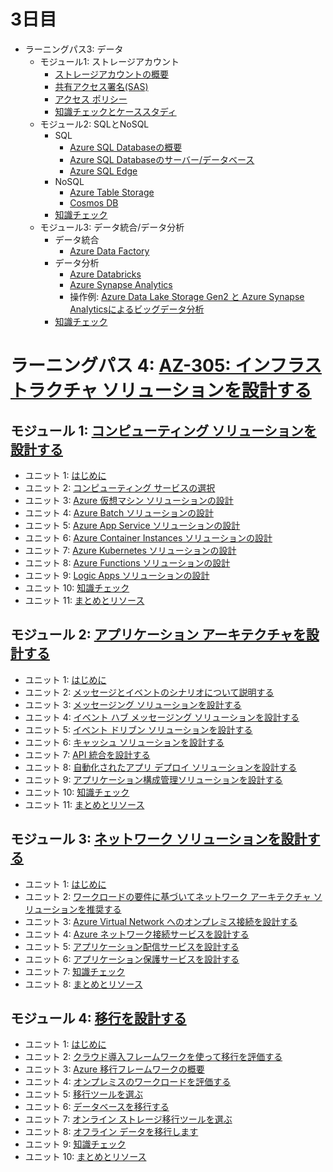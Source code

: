 
# 3日目

- ラーニングパス3: データ
  - モジュール1: ストレージアカウント
    - [ストレージアカウントの概要](../AZ-303/mod06-01-storage-account.md)
    - [共有アクセス署名(SAS)](sas.md)
    - [アクセス ポリシー](blob-container-access-policy.md)
    - [知識チェックとケーススタディ](day2-lp3-m1-check.md)
  - モジュール2: SQLとNoSQL
    - SQL
      - [Azure SQL Databaseの概要](../AZ-304/mod06-03-azure-sql.md)
      - [Azure SQL Databaseのサーバー/データベース](../AZ-303/mod08-01-sqldb.md)
      - [Azure SQL Edge](sql-edge.md)
    - NoSQL
      - [Azure Table Storage](../AZ-104/mod07-07-table.md)
      - [Cosmos DB](../AZ-303/mod07-02-cosmosdb.md)
    - [知識チェック](day2-lp3-m2-check.md)
  - モジュール3: データ統合/データ分析
    - データ統合
      - [Azure Data Factory](../AZ-304/mod08-02-data-factory.md)
    - データ分析
      - [Azure Databricks](../AZ-304/mod08-04-databricks.md)
      - [Azure Synapse Analytics](../AZ-304/mod08-03-synapse-analytics.md)
      - 操作例: [Azure Data Lake Storage Gen2 と Azure Synapse Analyticsによるビッグデータ分析](pdf/datalake-synapse.pdf)
    - [知識チェック](day2-lp3-m3-check.md)

# ラーニングパス 4: [AZ-305: インフラストラクチャ ソリューションを設計する](https://docs.microsoft.com/ja-jp/learn/paths/design-infranstructure-solutions/)
## モジュール 1: [コンピューティング ソリューションを設計する](https://docs.microsoft.com/ja-jp/learn/modules/design-compute-solution/)
- ユニット 1: [はじめに](https://docs.microsoft.com/ja-jp/learn/modules/design-compute-solution/1-introduction)
- ユニット 2: [コンピューティング サービスの選択](https://docs.microsoft.com/ja-jp/learn/modules/design-compute-solution/2-choose-compute-service)
- ユニット 3: [Azure 仮想マシン ソリューションの設計](https://docs.microsoft.com/ja-jp/learn/modules/design-compute-solution/3-design-for-azure-virtual-machine-solutions)
- ユニット 4: [Azure Batch ソリューションの設計](https://docs.microsoft.com/ja-jp/learn/modules/design-compute-solution/4-design-for-azure-batch-solutions)
- ユニット 5: [Azure App Service ソリューションの設計](https://docs.microsoft.com/ja-jp/learn/modules/design-compute-solution/5-design-for-azure-app-services-solutions)
- ユニット 6: [Azure Container Instances ソリューションの設計](https://docs.microsoft.com/ja-jp/learn/modules/design-compute-solution/6-design-for-azure-container-instances-solutions)
- ユニット 7: [Azure Kubernetes ソリューションの設計](https://docs.microsoft.com/ja-jp/learn/modules/design-compute-solution/7-design-for-azure-kubernetes-solutions)
- ユニット 8: [Azure Functions ソリューションの設計](https://docs.microsoft.com/ja-jp/learn/modules/design-compute-solution/8-design-for-azure-functions-solutions)
- ユニット 9: [Logic Apps ソリューションの設計](https://docs.microsoft.com/ja-jp/learn/modules/design-compute-solution/9-design-for-logic-app-solutions)
- ユニット 10: [知識チェック](https://docs.microsoft.com/ja-jp/learn/modules/design-compute-solution/10-knowledge-check)
- ユニット 11: [まとめとリソース](https://docs.microsoft.com/ja-jp/learn/modules/design-compute-solution/11-summary-resources)
## モジュール 2: [アプリケーション アーキテクチャを設計する](https://docs.microsoft.com/ja-jp/learn/modules/design-application-architecture/)
- ユニット 1: [はじめに](https://docs.microsoft.com/ja-jp/learn/modules/design-application-architecture/1-introduction)
- ユニット 2: [メッセージとイベントのシナリオについて説明する](https://docs.microsoft.com/ja-jp/learn/modules/design-application-architecture/2-describe-message-event-scenarios)
- ユニット 3: [メッセージング ソリューションを設計する](https://docs.microsoft.com/ja-jp/learn/modules/design-application-architecture/3-design-messaging-solution)
- ユニット 4: [イベント ハブ メッセージング ソリューションを設計する](https://docs.microsoft.com/ja-jp/learn/modules/design-application-architecture/4-design-event-hub-messaging-solution)
- ユニット 5: [イベント ドリブン ソリューションを設計する](https://docs.microsoft.com/ja-jp/learn/modules/design-application-architecture/5-design-event-driven-solution)
- ユニット 6: [キャッシュ ソリューションを設計する](https://docs.microsoft.com/ja-jp/learn/modules/design-application-architecture/6-design-caching-solution)
- ユニット 7: [API 統合を設計する](https://docs.microsoft.com/ja-jp/learn/modules/design-application-architecture/7-design-api-integration)
- ユニット 8: [自動化されたアプリ デプロイ ソリューションを設計する](https://docs.microsoft.com/ja-jp/learn/modules/design-application-architecture/8-design-automated-app-deployment-solution)
- ユニット 9: [アプリケーション構成管理ソリューションを設計する](https://docs.microsoft.com/ja-jp/learn/modules/design-application-architecture/9-configuration-management-solution)
- ユニット 10: [知識チェック](https://docs.microsoft.com/ja-jp/learn/modules/design-application-architecture/10-knowledge-check)
- ユニット 11: [まとめとリソース](https://docs.microsoft.com/ja-jp/learn/modules/design-application-architecture/11-summary-resources)
## モジュール 3: [ネットワーク ソリューションを設計する](https://docs.microsoft.com/ja-jp/learn/modules/design-network-solutions/)
- ユニット 1: [はじめに](https://docs.microsoft.com/ja-jp/learn/modules/design-network-solutions/1-introduction)
- ユニット 2: [ワークロードの要件に基づいてネットワーク アーキテクチャ ソリューションを推奨する](https://docs.microsoft.com/ja-jp/learn/modules/design-network-solutions/2-recommend-network-architecture-solution-based-workload-requirements)
- ユニット 3: [Azure Virtual Network へのオンプレミス接続を設計する](https://docs.microsoft.com/ja-jp/learn/modules/design-network-solutions/3-design-for-premises-connectivity-to-azure-virtual-networks)
- ユニット 4: [Azure ネットワーク接続サービスを設計する](https://docs.microsoft.com/ja-jp/learn/modules/design-network-solutions/4-design-for-azure-network-connectivity-services)
- ユニット 5: [アプリケーション配信サービスを設計する](https://docs.microsoft.com/ja-jp/learn/modules/design-network-solutions/5-design-for-application-delivery-services)
- ユニット 6: [アプリケーション保護サービスを設計する](https://docs.microsoft.com/ja-jp/learn/modules/design-network-solutions/6-design-for-application-protection-services)
- ユニット 7: [知識チェック](https://docs.microsoft.com/ja-jp/learn/modules/design-network-solutions/7-knowledge-check)
- ユニット 8: [まとめとリソース](https://docs.microsoft.com/ja-jp/learn/modules/design-network-solutions/8-summary-resources)
## モジュール 4: [移行を設計する](https://docs.microsoft.com/ja-jp/learn/modules/design-migrations/)
- ユニット 1: [はじめに](https://docs.microsoft.com/ja-jp/learn/modules/design-migrations/1-introduction)
- ユニット 2: [クラウド導入フレームワークを使って移行を評価する](https://docs.microsoft.com/ja-jp/learn/modules/design-migrations/2-evaluate-migration-cloud-adoption-framework)
- ユニット 3: [Azure 移行フレームワークの概要](https://docs.microsoft.com/ja-jp/learn/modules/design-migrations/3-describe-azure-migration-framework)
- ユニット 4: [オンプレミスのワークロードを評価する](https://docs.microsoft.com/ja-jp/learn/modules/design-migrations/4-assess-your-premises-workloads)
- ユニット 5: [移行ツールを選ぶ](https://docs.microsoft.com/ja-jp/learn/modules/design-migrations/5-select-migration-tool)
- ユニット 6: [データベースを移行する](https://docs.microsoft.com/ja-jp/learn/modules/design-migrations/6-migrate-your-databases)
- ユニット 7: [オンライン ストレージ移行ツールを選ぶ](https://docs.microsoft.com/ja-jp/learn/modules/design-migrations/7-select-online-storage-migration-tool)
- ユニット 8: [オフライン データを移行します](https://docs.microsoft.com/ja-jp/learn/modules/design-migrations/8-migrate-offline-data)
- ユニット 9: [知識チェック](https://docs.microsoft.com/ja-jp/learn/modules/design-migrations/9-knowledge-check)
- ユニット 10: [まとめとリソース](https://docs.microsoft.com/ja-jp/learn/modules/design-migrations/10-summary-resources)
